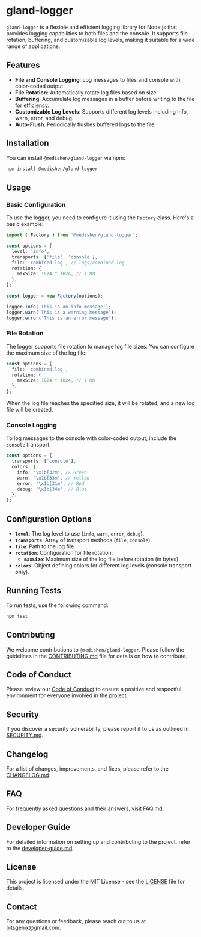 # gland-logger

`gland-logger` is a flexible and efficient logging library for Node.js that provides logging capabilities to both files and the console. It supports file rotation, buffering, and customizable log levels, making it suitable for a wide range of applications.

## Features

- **File and Console Logging**: Log messages to files and console with color-coded output.
- **File Rotation**: Automatically rotate log files based on size.
- **Buffering**: Accumulate log messages in a buffer before writing to the file for efficiency.
- **Customizable Log Levels**: Supports different log levels including info, warn, error, and debug.
- **Auto-Flush**: Periodically flushes buffered logs to the file.

## Installation

You can install `@medishen/gland-logger` via npm:

```bash
npm install @medishen/gland-logger
```

## Usage

### Basic Configuration

To use the logger, you need to configure it using the `Factory` class. Here's a basic example:

```typescript
import { Factory } from '@medishen/gland-logger';

const options = {
  level: 'info',
  transports: ['file', 'console'],
  file: 'combined.log', // logs/combined.log
  rotation: {
    maxSize: 1024 * 1024, // 1 MB
  },
};

const logger = new Factory(options);

logger.info('This is an info message');
logger.warn('This is a warning message');
logger.error('This is an error message');
```

### File Rotation

The logger supports file rotation to manage log file sizes. You can configure the maximum size of the log file:

```typescript
const options = {
  file: 'combined.log',
  rotation: {
    maxSize: 1024 * 1024, // 1 MB
  },
};
```

When the log file reaches the specified size, it will be rotated, and a new log file will be created.

### Console Logging

To log messages to the console with color-coded output, include the `console` transport:

```typescript
const options = {
  transports: ['console'],
  colors: {
    info: '\x1b[32m', // Green
    warn: '\x1b[33m', // Yellow
    error: '\x1b[31m', // Red
    debug: '\x1b[34m', // Blue
  },
};
```

## Configuration Options

- **`level`**: The log level to use (`info`, `warn`, `error`, `debug`).
- **`transports`**: Array of transport methods (`file`, `console`).
- **`file`**: Path to the log file.
- **`rotation`**: Configuration for file rotation:
  - **`maxSize`**: Maximum size of the log file before rotation (in bytes).
- **`colors`**: Object defining colors for different log levels (console transport only).

## Running Tests

To run tests, use the following command:

```bash
npm test
```

## Contributing

We welcome contributions to `@medishen/gland-logger`. Please follow the guidelines in the [CONTRIBUTING.md](docs/CONTRIBUTING.md) file for details on how to contribute.

## Code of Conduct

Please review our [Code of Conduct](docs/CODE_OF_CONDUCT.md) to ensure a positive and respectful environment for everyone involved in the project.

## Security

If you discover a security vulnerability, please report it to us as outlined in [SECURITY.md](docs/SECURITY.md).

## Changelog

For a list of changes, improvements, and fixes, please refer to the [CHANGELOG.md](docs/CHANGELOG.md).

## FAQ

For frequently asked questions and their answers, visit [FAQ.md](docs/FAQ.md).

## Developer Guide

For detailed information on setting up and contributing to the project, refer to the [developer-guide.md](docs/developer-guide.md).

## License

This project is licensed under the MIT License - see the [LICENSE](LICENSE) file for details.

## Contact

For any questions or feedback, please reach out to us at [bitsgenix@gmail.com](mailto:bitsgenix@gmail.com).
